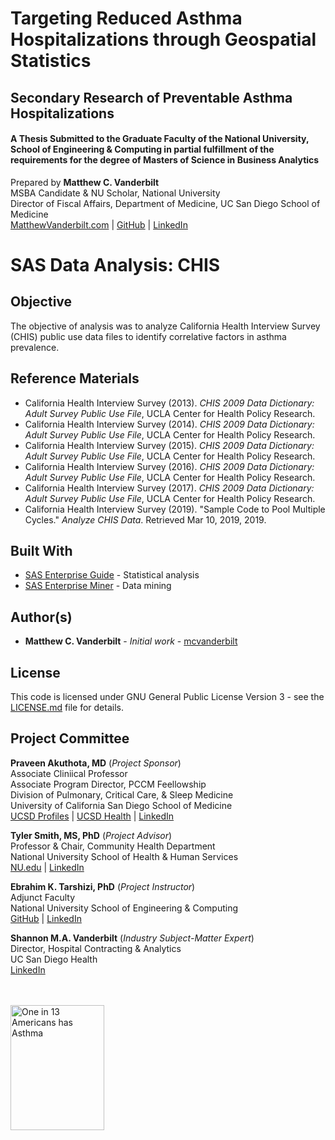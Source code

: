 # Targeting Reduced Asthma Hospitalizations through Geospatial Statistics
## Secondary Research of Preventable Asthma Hospitalizations
#### A Thesis Submitted to the Graduate Faculty of the National University, School of Engineering & Computing in partial fulfillment of the requirements for the degree of Masters of Science in Business Analytics
Prepared by **Matthew C. Vanderbilt**  
MSBA Candidate & NU Scholar, National University  
Director of Fiscal Affairs, Department of Medicine, UC San Diego School of Medicine  
[MatthewVanderbilt.com](https://matthewvanderbilt.com) | [GitHub](https://github.com/mcvanderbilt) | [LinkedIn](https://linkedin.com/in/vanderbilt)

# SAS Data Analysis: CHIS

## Objective
The objective of analysis was to analyze California Health Interview Survey (CHIS) public use data files to identify correlative factors in asthma prevalence.

## Reference Materials
- California Health Interview Survey (2013). *CHIS 2009 Data Dictionary: Adult Survey Public Use File*, UCLA Center for Health Policy Research.
- California Health Interview Survey (2014). *CHIS 2009 Data Dictionary: Adult Survey Public Use File*, UCLA Center for Health Policy Research.
- California Health Interview Survey (2015). *CHIS 2009 Data Dictionary: Adult Survey Public Use File*, UCLA Center for Health Policy Research.
- California Health Interview Survey (2016). *CHIS 2009 Data Dictionary: Adult Survey Public Use File*, UCLA Center for Health Policy Research.
- California Health Interview Survey (2017). *CHIS 2009 Data Dictionary: Adult Survey Public Use File*, UCLA Center for Health Policy Research.
- California Health Interview Survey (2019). "Sample Code to Pool Multiple Cycles." *Analyze CHIS Data*. Retrieved Mar 10, 2019, 2019.

## Built With
* [SAS Enterprise Guide](https://www.sas.com/en_us/software/enterprise-guide.html) - Statistical analysis
* [SAS Enterprise Miner](https://www.sas.com/en_us/software/enterprise-miner.html) - Data mining

## Author(s)
* **Matthew C. Vanderbilt** - *Initial work* - [mcvanderbilt](https://github.com/mcvanderbilt)

## License
This code is licensed under GNU General Public License Version 3 - see the [LICENSE.md](LICENSE.md) file for details.

## Project Committee
**Praveen Akuthota, MD** (*Project Sponsor*)  
Associate Cliniical Professor  
Associate Program Director, PCCM Feellowship  
Division of Pulmonary, Critical Care, & Sleep Medicine  
University of California San Diego School of Medicine  
[UCSD Profiles](https://profiles.ucsd.edu/praveen.akuthota) | [UCSD Health](https://providers.ucsd.edu/details/32923/praveen-akuthota-pulmonology_lung-la_jolla-san_diego) | [LinkedIn](https://www.linkedin.com/in/praveen-akuthota-15b1628b/)

**Tyler Smith, MS, PhD** (*Project Advisor*)  
Professor & Chair, Community Health Department  
National University School of Health & Human Services  
[NU.edu](https://www.nu.edu/ourprograms/schoolofhealthandhumanservices/communityhealth/faculty/tyler-smith/) | [LinkedIn](https://www.linkedin.com/in/tyler-smith-ms-phd-6b610119/)

**Ebrahim K. Tarshizi, PhD** (*Project Instructor*)  
Adjunct Faculty  
National University School of Engineering & Computing  
[GitHub](https://github.com/behrang61) | [LinkedIn](https://www.linkedin.com/in/ebrahim-k-tarshizi-phd-mba-271a9a29/)

**Shannon M.A. Vanderbilt** (*Industry Subject-Matter Expert*)  
Director, Hospital Contracting & Analytics  
UC San Diego Health  
[LinkedIn](https://www.linkedin.com/in/svanderbilt/)

<br/>
<br/>
<a href="http://www.cdc.gov/asthma/?s_cid=asthma-002-bb" title="One in 13 Americans has Asthma">
<img src="http://www.cdc.gov/asthma/images/PeopleHaveAsthma.jpg" style="width:150px; height:200px; 
border:0px;" alt="One in 13 Americans has Asthma" /></a>

